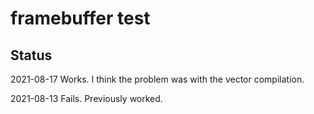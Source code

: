 # framebuffer test

## Status

2021-08-17	Works. I think the problem was with the vector compilation.

2021-08-13	Fails. Previously worked.
